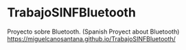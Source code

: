 # TrabajoSINFBluetooth
Proyecto sobre Bluetooth. (Spanish Proyect about Bluetooth)
https://miguelcanosantana.github.io/TrabajoSINFBluetooth/
